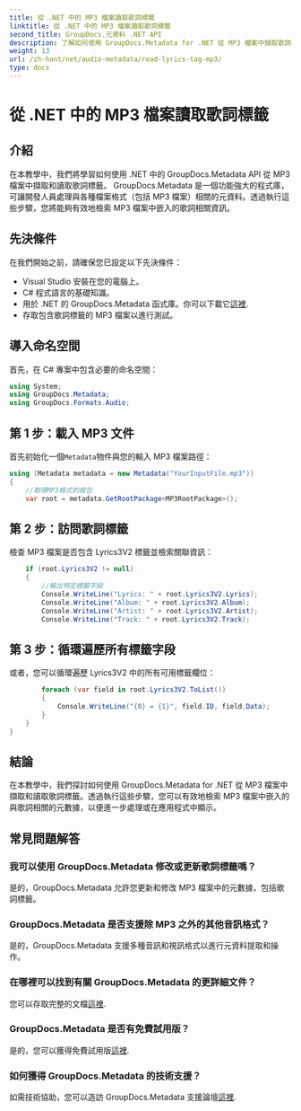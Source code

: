 ```yaml
---
title: 從 .NET 中的 MP3 檔案讀取歌詞標籤
linktitle: 從 .NET 中的 MP3 檔案讀取歌詞標籤
second_title: GroupDocs.元資料 .NET API
description: 了解如何使用 GroupDocs.Metadata for .NET 從 MP3 檔案中擷取歌詞標籤。請按照我們的逐步教學進行操作。
weight: 13
url: /zh-hant/net/audio-metadata/read-lyrics-tag-mp3/
type: docs
---
```

# 從 .NET 中的 MP3 檔案讀取歌詞標籤

## 介紹
在本教學中，我們將學習如何使用 .NET 中的 GroupDocs.Metadata API 從 MP3 檔案中擷取和讀取歌詞標籤。 GroupDocs.Metadata 是一個功能強大的程式庫，可讓開發人員處理與各種檔案格式（包括 MP3 檔案）相關的元資料。透過執行這些步驟，您將能夠有效地檢索 MP3 檔案中嵌入的歌詞相關資訊。
## 先決條件
在我們開始之前，請確保您已設定以下先決條件：
- Visual Studio 安裝在您的電腦上。
- C# 程式語言的基礎知識。
- 用於 .NET 的 GroupDocs.Metadata 函式庫。你可以下載它[這裡](https://releases.groupdocs.com/metadata/net/).
- 存取包含歌詞標籤的 MP3 檔案以進行測試。

## 導入命名空間
首先，在 C# 專案中包含必要的命名空間：
```csharp
using System;
using GroupDocs.Metadata;
using GroupDocs.Formats.Audio;
```
## 第 1 步：載入 MP3 文件
首先初始化一個`Metadata`物件與您的輸入 MP3 檔案路徑：
```csharp
using (Metadata metadata = new Metadata("YourInputFile.mp3"))
{
    //取得MP3格式的根包
    var root = metadata.GetRootPackage<MP3RootPackage>();
```
## 第 2 步：訪問歌詞標籤
檢查 MP3 檔案是否包含 Lyrics3V2 標籤並檢索關聯資訊：
```csharp
    if (root.Lyrics3V2 != null)
    {
        //輸出特定標籤字段
        Console.WriteLine("Lyrics: " + root.Lyrics3V2.Lyrics);
        Console.WriteLine("Album: " + root.Lyrics3V2.Album);
        Console.WriteLine("Artist: " + root.Lyrics3V2.Artist);
        Console.WriteLine("Track: " + root.Lyrics3V2.Track);
```
## 第 3 步：循環遍歷所有標籤字段
或者，您可以循環遍歷 Lyrics3V2 中的所有可用標籤欄位：
```csharp
        foreach (var field in root.Lyrics3V2.ToList())
        {
            Console.WriteLine("{0} = {1}", field.ID, field.Data);
        }
    }
}
```

## 結論
在本教學中，我們探討如何使用 GroupDocs.Metadata for .NET 從 MP3 檔案中擷取和讀取歌詞標籤。透過執行這些步驟，您可以有效地檢索 MP3 檔案中嵌入的與歌詞相關的元數據，以便進一步處理或在應用程式中顯示。

## 常見問題解答
### 我可以使用 GroupDocs.Metadata 修改或更新歌詞標籤嗎？
是的，GroupDocs.Metadata 允許您更新和修改 MP3 檔案中的元數據，包括歌詞標籤。
### GroupDocs.Metadata 是否支援除 MP3 之外的其他音訊格式？
是的，GroupDocs.Metadata 支援多種音訊和視訊格式以進行元資料提取和操作。
### 在哪裡可以找到有關 GroupDocs.Metadata 的更詳細文件？
您可以存取完整的文檔[這裡](https://tutorials.groupdocs.com/metadata/net/).
### GroupDocs.Metadata 是否有免費試用版？
是的，您可以獲得免費試用版[這裡](https://releases.groupdocs.com/).
### 如何獲得 GroupDocs.Metadata 的技術支援？
如需技術協助，您可以造訪 GroupDocs.Metadata 支援論壇[這裡](https://forum.groupdocs.com/c/metadata/14).